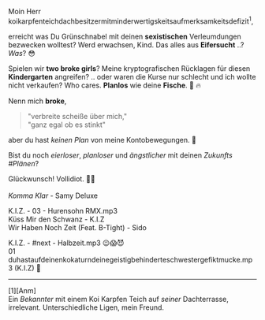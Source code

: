 Moin Herr<br/>
koikarpfenteichdachbesitzermitminderwertigskeitsaufmerksamkeitsdefizit<sup>1</sup>,

erreicht was Du Grünschnabel mit deinen **sexistischen** Verleumdungen bezwecken wolltest? Werd erwachsen, Kind. Das alles aus **Eifersucht** ..? *Was*? 😳

Spielen wir **two broke girls**? Meine kryptografischen Rücklagen für diesen **Kindergarten** angreifen? .. oder waren die Kurse nur schlecht und ich wollte nicht verkaufen? Who cares. **Planlos** wie deine **Fische**. 🐠 🔥

Nenn mich **broke**,<br>
> "verbreite scheiße über mich,"<br>
> "ganz egal ob es stinkt"<br>

aber du hast *keinen Plan* von meine Kontobewegungen. 🦈<br>

Bist du noch *eierloser*, *planloser* und *ängstlicher* mit deinen *Zukunfts #Plänen*?

Glückwunsch! Vollidiot. 🤦‍♂️
<br/><br/>
*Komma Klar* - Samy Deluxe

K.I.Z. - 03 - Hurensohn RMX.mp3<br/>
Küss Mir den Schwanz - K.I.Z<br/>
Wir Haben Noch Zeit (Feat. B-Tight) - Sido

K.I.Z. - #next - Halbzeit.mp3 😉😱😈<br/>
01<br/>
duhastaufdeinenkokaturndeinegeistigbehinderteschwestergefiktmucke.mp3 (K.I.Z) 👋

---
[1][Anm]<br>
Ein *Bekannter* mit einem Koi Karpfen Teich auf *seiner* Dachterrasse, irrelevant. Unterschiedliche Ligen, mein Freund.
